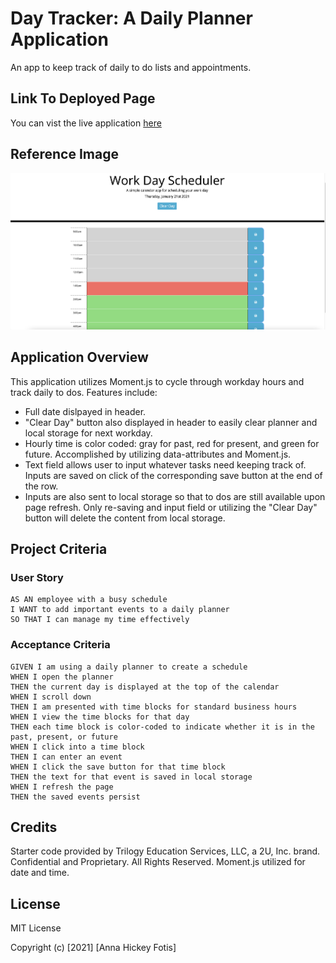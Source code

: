 # Day Tracker: A Daily Planner Application
An app to keep track of daily to do lists and appointments.

## Link To Deployed Page
You can vist the live application [here](https://ahfotis.github.io/DayTracker/)

## Reference Image
![Homepage](Assets/appExample.png)

## Application Overview
This application utilizes Moment.js to cycle through workday hours and track daily to dos. Features include:

* Full date dislpayed in header.
* "Clear Day" button also displayed in header to easily clear planner and local storage for next workday.
* Hourly time is color coded: gray for past, red for present, and green for future. Accomplished by utilizing data-attributes and Moment.js.
* Text field allows user to input whatever tasks need keeping track of. Inputs are saved on click of the corresponding save button at the end of the row.
* Inputs are also sent to local storage so that to dos are still available upon page refresh. Only re-saving and input field or utilizing the "Clear Day" button will delete the content from local storage.


## Project Criteria

### User Story
```
AS AN employee with a busy schedule
I WANT to add important events to a daily planner
SO THAT I can manage my time effectively
```

### Acceptance Criteria
```
GIVEN I am using a daily planner to create a schedule
WHEN I open the planner
THEN the current day is displayed at the top of the calendar
WHEN I scroll down
THEN I am presented with time blocks for standard business hours
WHEN I view the time blocks for that day
THEN each time block is color-coded to indicate whether it is in the past, present, or future
WHEN I click into a time block
THEN I can enter an event
WHEN I click the save button for that time block
THEN the text for that event is saved in local storage
WHEN I refresh the page
THEN the saved events persist
```

## Credits
Starter code provided by Trilogy Education Services, LLC, a 2U, Inc. brand. Confidential and Proprietary. All Rights Reserved.
Moment.js utilized for date and time.

## License
MIT License

Copyright (c) [2021] [Anna Hickey Fotis]


